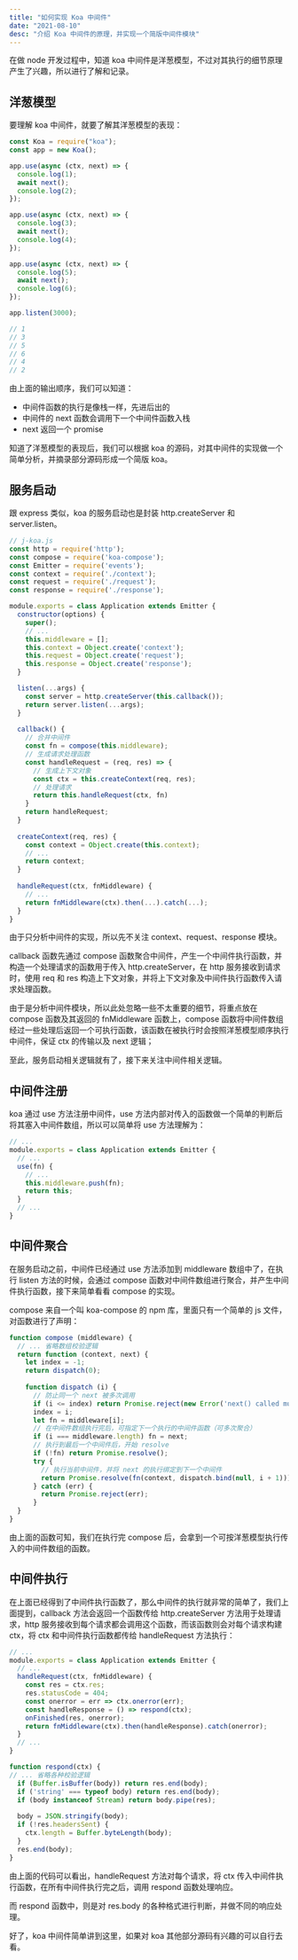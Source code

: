```yaml
---
title: "如何实现 Koa 中间件"
date: "2021-08-10"
desc: "介绍 Koa 中间件的原理，并实现一个简版中间件模块"
---
```


在做 node 开发过程中，知道 koa 中间件是洋葱模型，不过对其执行的细节原理产生了兴趣，所以进行了解和记录。

## 洋葱模型

要理解 koa 中间件，就要了解其洋葱模型的表现：

```javascript
const Koa = require("koa");
const app = new Koa();

app.use(async (ctx, next) => {
  console.log(1);
  await next();
  console.log(2);
});

app.use(async (ctx, next) => {
  console.log(3);
  await next();
  console.log(4);
});

app.use(async (ctx, next) => {
  console.log(5);
  await next();
  console.log(6);
});

app.listen(3000);

// 1
// 3
// 5
// 6
// 4
// 2
```

由上面的输出顺序，我们可以知道：

- 中间件函数的执行是像栈一样，先进后出的
- 中间件的 next 函数会调用下一个中间件函数入栈
- next 返回一个 promise

知道了洋葱模型的表现后，我们可以根据 koa 的源码，对其中间件的实现做一个简单分析，并摘录部分源码形成一个简版 koa。

## 服务启动

跟 express 类似，koa 的服务启动也是封装 http.createServer 和 server.listen。

```javascript
// j-koa.js
const http = require('http');
const compose = require('koa-compose');
const Emitter = require('events');
const context = require('./context');
const request = require('./request'); 
const response = require('./response');

module.exports = class Application extends Emitter {
  constructor(options) {
    super();
    // ...
    this.middleware = [];
    this.context = Object.create('context'); 
    this.request = Object.create('request'); 
    this.response = Object.create('response');
  }

  listen(...args) {
    const server = http.createServer(this.callback());
    return server.listen(...args);
  }
  
  callback() {
    // 合并中间件
    const fn = compose(this.middleware);
    // 生成请求处理函数
    const handleRequest = (req, res) => {
      // 生成上下文对象
      const ctx = this.createContext(req, res);
      // 处理请求
      return this.handleRequest(ctx, fn)
    }
    return handleRequest;
  }
  
  createContext(req, res) {
    const context = Object.create(this.context);
    // ...
    return context;
  }
  
  handleRequest(ctx, fnMiddleware) {
    // ...
    return fnMiddleware(ctx).then(...).catch(...);
  }
}
```

由于只分析中间件的实现，所以先不关注 context、request、response 模块。

callback 函数先通过 compose 函数聚合中间件，产生一个中间件执行函数，并构造一个处理请求的函数用于传入 http.createServer，在 http 服务接收到请求时，使用 req 和 res 构造上下文对象，并将上下文对象及中间件执行函数传入请求处理函数。

由于是分析中间件模块，所以此处忽略一些不太重要的细节，将重点放在 compose 函数及其返回的 fnMiddleware 函数上，compose 函数将中间件数组经过一些处理后返回一个可执行函数，该函数在被执行时会按照洋葱模型顺序执行中间件，保证 ctx 的传输以及 next 逻辑；

至此，服务启动相关逻辑就有了，接下来关注中间件相关逻辑。

## 中间件注册

koa 通过 use 方法注册中间件，use 方法内部对传入的函数做一个简单的判断后将其塞入中间件数组，所以可以简单将 use 方法理解为：

```javascript
// ...
module.exports = class Application extends Emitter {
  // ...
  use(fn) {
    // ...
    this.middleware.push(fn);
    return this;
  }
  // ...
}
```

## 中间件聚合

在服务启动之前，中间件已经通过 use 方法添加到 middleware 数组中了，在执行 listen 方法的时候，会通过 compose 函数对中间件数组进行聚合，并产生中间件执行函数，接下来简单看看 compose 的实现。

compose 来自一个叫 koa-compose 的 npm 库，里面只有一个简单的 js 文件，对函数进行了声明：

```javascript
function compose (middleware) {
  // ... 省略数组校验逻辑
  return function (context, next) {
    let index = -1;
    return dispatch(0);
    
    function dispatch (i) {
      // 防止同一个 next 被多次调用
      if (i <= index) return Promise.reject(new Error('next() called multiple times'));
      index = i;
      let fn = middleware[i];
      // 在中间件数组执行完后，可指定下一个执行的中间件函数（可多次聚合）
      if (i === middleware.length) fn = next;
      // 执行到最后一个中间件后，开始 resolve
      if (!fn) return Promise.resolve();
      try {
        // 执行当前中间件，并将 next 的执行绑定到下一个中间件
        return Promise.resolve(fn(context, dispatch.bind(null, i + 1)));
      } catch (err) {
        return Promise.reject(err);
      }
  }
}
```

由上面的函数可知，我们在执行完 compose 后，会拿到一个可按洋葱模型执行传入的中间件数组的函数。

## 中间件执行

在上面已经得到了中间件执行函数了，那么中间件的执行就非常的简单了，我们上面提到，callback 方法会返回一个函数传给 http.createServer 方法用于处理请求，http 服务接收到每个请求都会调用这个函数，而该函数则会对每个请求构建 ctx，将 ctx 和中间件执行函数都传给 handleRequest 方法执行：

```javascript
// ...
module.exports = class Application extends Emitter {
  // ...
  handleRequest(ctx, fnMiddleware) {
    const res = ctx.res;
    res.statusCode = 404;
    const onerror = err => ctx.onerror(err);
    const handleResponse = () => respond(ctx);
    onFinished(res, onerror);
    return fnMiddleware(ctx).then(handleResponse).catch(onerror);
  }
  // ...
}

function respond(ctx) {
// ... 省略各种校验逻辑
  if (Buffer.isBuffer(body)) return res.end(body);
  if ('string' === typeof body) return res.end(body);
  if (body instanceof Stream) return body.pipe(res);
  
  body = JSON.stringify(body);
  if (!res.headersSent) {
    ctx.length = Buffer.byteLength(body);
  }
  res.end(body);
}
```

由上面的代码可以看出，handleRequest 方法对每个请求，将 ctx 传入中间件执行函数，在所有中间件执行完之后，调用 respond 函数处理响应。

而 respond 函数中，则是对 res.body 的各种格式进行判断，并做不同的响应处理。

好了，koa 中间件简单讲到这里，如果对 koa 其他部分源码有兴趣的可以自行去看。
